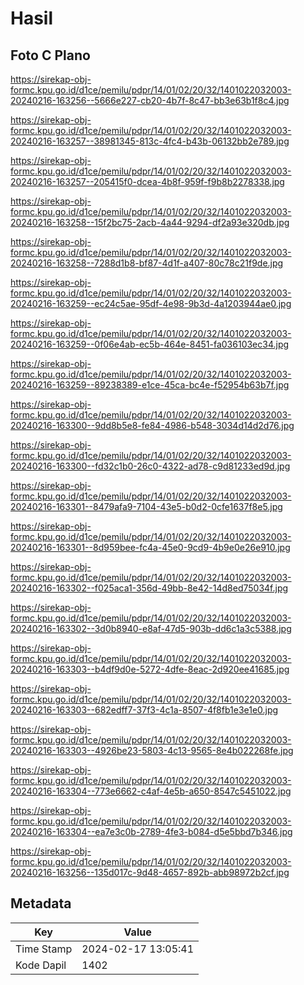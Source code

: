 # Hasil

## Foto C Plano

https://sirekap-obj-formc.kpu.go.id/d1ce/pemilu/pdpr/14/01/02/20/32/1401022032003-20240216-163256--5666e227-cb20-4b7f-8c47-bb3e63b1f8c4.jpg

https://sirekap-obj-formc.kpu.go.id/d1ce/pemilu/pdpr/14/01/02/20/32/1401022032003-20240216-163257--38981345-813c-4fc4-b43b-06132bb2e789.jpg

https://sirekap-obj-formc.kpu.go.id/d1ce/pemilu/pdpr/14/01/02/20/32/1401022032003-20240216-163257--205415f0-dcea-4b8f-959f-f9b8b2278338.jpg

https://sirekap-obj-formc.kpu.go.id/d1ce/pemilu/pdpr/14/01/02/20/32/1401022032003-20240216-163258--15f2bc75-2acb-4a44-9294-df2a93e320db.jpg

https://sirekap-obj-formc.kpu.go.id/d1ce/pemilu/pdpr/14/01/02/20/32/1401022032003-20240216-163258--7288d1b8-bf87-4d1f-a407-80c78c21f9de.jpg

https://sirekap-obj-formc.kpu.go.id/d1ce/pemilu/pdpr/14/01/02/20/32/1401022032003-20240216-163259--ec24c5ae-95df-4e98-9b3d-4a1203944ae0.jpg

https://sirekap-obj-formc.kpu.go.id/d1ce/pemilu/pdpr/14/01/02/20/32/1401022032003-20240216-163259--0f06e4ab-ec5b-464e-8451-fa036103ec34.jpg

https://sirekap-obj-formc.kpu.go.id/d1ce/pemilu/pdpr/14/01/02/20/32/1401022032003-20240216-163259--89238389-e1ce-45ca-bc4e-f52954b63b7f.jpg

https://sirekap-obj-formc.kpu.go.id/d1ce/pemilu/pdpr/14/01/02/20/32/1401022032003-20240216-163300--9dd8b5e8-fe84-4986-b548-3034d14d2d76.jpg

https://sirekap-obj-formc.kpu.go.id/d1ce/pemilu/pdpr/14/01/02/20/32/1401022032003-20240216-163300--fd32c1b0-26c0-4322-ad78-c9d81233ed9d.jpg

https://sirekap-obj-formc.kpu.go.id/d1ce/pemilu/pdpr/14/01/02/20/32/1401022032003-20240216-163301--8479afa9-7104-43e5-b0d2-0cfe1637f8e5.jpg

https://sirekap-obj-formc.kpu.go.id/d1ce/pemilu/pdpr/14/01/02/20/32/1401022032003-20240216-163301--8d959bee-fc4a-45e0-9cd9-4b9e0e26e910.jpg

https://sirekap-obj-formc.kpu.go.id/d1ce/pemilu/pdpr/14/01/02/20/32/1401022032003-20240216-163302--f025aca1-356d-49bb-8e42-14d8ed75034f.jpg

https://sirekap-obj-formc.kpu.go.id/d1ce/pemilu/pdpr/14/01/02/20/32/1401022032003-20240216-163302--3d0b8940-e8af-47d5-903b-dd6c1a3c5388.jpg

https://sirekap-obj-formc.kpu.go.id/d1ce/pemilu/pdpr/14/01/02/20/32/1401022032003-20240216-163303--b4df9d0e-5272-4dfe-8eac-2d920ee41685.jpg

https://sirekap-obj-formc.kpu.go.id/d1ce/pemilu/pdpr/14/01/02/20/32/1401022032003-20240216-163303--682edff7-37f3-4c1a-8507-4f8fb1e3e1e0.jpg

https://sirekap-obj-formc.kpu.go.id/d1ce/pemilu/pdpr/14/01/02/20/32/1401022032003-20240216-163303--4926be23-5803-4c13-9565-8e4b022268fe.jpg

https://sirekap-obj-formc.kpu.go.id/d1ce/pemilu/pdpr/14/01/02/20/32/1401022032003-20240216-163304--773e6662-c4af-4e5b-a650-8547c5451022.jpg

https://sirekap-obj-formc.kpu.go.id/d1ce/pemilu/pdpr/14/01/02/20/32/1401022032003-20240216-163304--ea7e3c0b-2789-4fe3-b084-d5e5bbd7b346.jpg

https://sirekap-obj-formc.kpu.go.id/d1ce/pemilu/pdpr/14/01/02/20/32/1401022032003-20240216-163256--135d017c-9d48-4657-892b-abb98972b2cf.jpg


## Metadata

| Key        | Value               |
| ---------- | ------------------- |
| Time Stamp | 2024-02-17 13:05:41 |
| Kode Dapil | 1402                |



